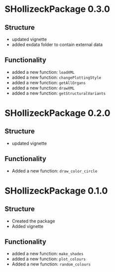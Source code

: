 # SHollizeckPackage 0.3.0

## Structure
* updated vignette
* added exdata folder to contain external data

## Functionality
* added a new function: `loadXML`
* added a new function: `changePlottingStyle`
* added a new function: `getAllOrgans`
* added a new function: `drawXML`
* added a new function: `getStructuralVariants`

# SHollizeckPackage 0.2.0

## Structure
* updated vignette

## Functionality
* Added a new function: `draw_color_circle`

# SHollizeckPackage 0.1.0

## Structure
* Created the package
* Added vignette

## Functionality
* added a new function: `make_shades`
* added a new function: `plot_colours`
* Added a new function: `random_colours`


